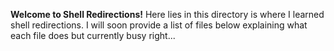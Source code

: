 **Welcome to Shell Redirections!**
Here lies in this directory is where I learned shell redirections. I will soon provide a list of files below explaining what each file does but currently busy right...
